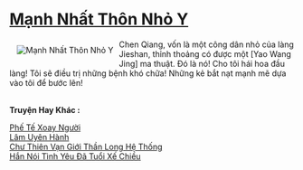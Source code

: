 <a href="https://truyenwiki.net/manh-nhat-thon-nho-y.35963/" title="Mạnh Nhất Thôn Nhỏ Y"><h1>Mạnh Nhất Thôn Nhỏ Y</h1></a><div style="display:table"><img align="right" style="float: left; padding: 10px;" src="https://truyenwiki.net/a/img/str/src/35963.jpg" alt="Mạnh Nhất Thôn Nhỏ Y">Chen Qiang, vốn là một công dân nhỏ của làng Jieshan, thỉnh thoảng có được một [Yao Wang Jing] ma thuật. Đó là nó! Cho tôi hái hoa đầu làng! Tôi sẽ điều trị những bệnh khó chữa! Những kẻ bắt nạt mạnh mẽ dựa vào tôi để bước lên!</div><p><br><b>Truyện Hay Khác :</b></p><a href="https://truyenwiki.net/phe-te-xoay-nguoi.35686/" alt="Phế Tế Xoay Người">Phế Tế Xoay Người</a><br/><a href="https://sangtacviet.wordpress.com/2020/10/22/lam-uyen-hanh/" alt="Lâm Uyên Hành">Lâm Uyên Hành</a><br/><a href="https://github.com/nownovels/topcv/tree/master/truyenhay/35758" alt="Chư Thiên Vạn Giới Thần Long Hệ Thống">Chư Thiên Vạn Giới Thần Long Hệ Thống</a><br/><a href="https://github.com/nownovels/topcv/tree/master/truyenhay/35251" alt="Hắn Nói Tình Yêu Đã Tuổi Xế Chiều">Hắn Nói Tình Yêu Đã Tuổi Xế Chiều</a><br/>